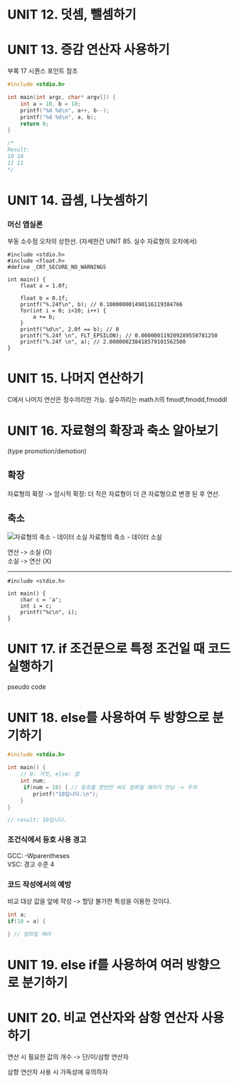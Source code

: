 # UNIT 12. 덧셈, 뺄셈하기
# UNIT 13. 증감 연산자 사용하기
부록 17 시퀀스 포인트 참조
``` C
#include <stdio.h>

int main(int argc, char* argv[]) {
	int a = 10, b = 10;
	printf("%d %d\n", a++, b--);
	printf("%d %d\n", a, b);
	return 0;
}

/*
Result:
10 10
11 11
*/
```
# UNIT 14. 곱셈, 나눗셈하기
### 머신 앱실론
부동 소수점 오차의 상한선. (자세한건 UNIT 85. 실수 자료형의 오차에서)

```
#include <stdio.h>
#include <float.h>
#define _CRT_SECURE_NO_WARNINGS
 
int main() {
	float a = 1.0f;
	
	float b = 0.1f;
	printf("%.24f\n", b); // 0.100000001490116119384766
	for(int i = 0; i<10; i++) {
		a += b;
	}
	printf("%d\n", 2.0f == b); // 0
	printf("%.24f \n", FLT_EPSILON); // 0.000000119209289550781250
	printf("%.24f \n", a); // 2.000000238418579101562500
}  
```
# UNIT 15. 나머지 연산하기
C에서 나머지 연산은 정수끼리만 가능. 실수끼리는 math.h의 fmodf,fmodd,fmoddl

# UNIT 16. 자료형의 확장과 축소 알아보기
(type promotion/demotion)
## 확장
자료형의 확장 -> 암시적 확장: 더 작은 자료형이 더 큰 자료형으로 변경 된 후 연산.

## 축소
![자료형의 축소 - 데이터 소실](https://dojang.io/pluginfile.php/163/mod_page/content/24/unit16-2.png)
자료형의 축소 - 데이터 소실  

연산 -> 소실 (O)  
소실 -> 연산 (X)


-----
```
#include <stdio.h>

int main() {
    char c = 'a';
	int i = c;
	printf("%c\n", i);
}
```

# UNIT 17. if 조건문으로 특정 조건일 때 코드 실행하기
pseudo code

# UNIT 18. else를 사용하여 두 방향으로 분기하기
``` C
#include <stdio.h>

int main() {
	// 0: 거짓, else: 참
	int num;
   	 if(num = 10) { // 등호를 한번만 써도 컴파일 에러가 안남 -> 주의
		printf("10입니다.\n");
	}
}

// result: 10입니다.
```
### 조건식에서 등호 사용 경고
GCC: -Wparentheses  
VSC: 경고 수준 4

### 코드 작성에서의 예방
비교 대상 값을 앞에 작성 -> 할당 불가한 특성을 이용한 것이다.
``` C
int a;
if(10 = a) {

} // 컴파일 에러
```
# UNIT 19. else if를 사용하여 여러 방향으로 분기하기
# UNIT 20. 비교 연산자와 삼항 연산자 사용하기
연산 시 필요한 값의 개수 -> 단/이/삼항 연산자

삼항 연산자 사용 시 가독성에 유의하자

